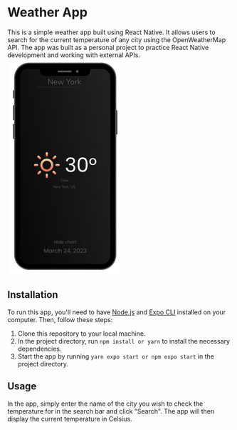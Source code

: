 
# Weather App

This is a simple weather app built using React Native. It allows users to search for the current temperature of any city using the OpenWeatherMap API. The app was built as a personal project to practice React Native development and working with external APIs.
![enter image description here](https://github.com/ViniSCode/sky-check/blob/main/assets/preview.png?raw=true)
## Installation

To run this app, you'll need to have [Node.js](https://nodejs.org/) and [Expo CLI](https://docs.expo.io/workflow/expo-cli/) installed on your computer. Then, follow these steps:

1.  Clone this repository to your local machine.
2.  In the project directory, run `npm install or yarn` to install the necessary dependencies.
4.  Start the app by running `yarn expo start or npm expo start` in the project directory.

## Usage

In the app, simply enter the name of the city you wish to check the temperature for in the search bar and click "Search". The app will then display the current temperature in Celsius.